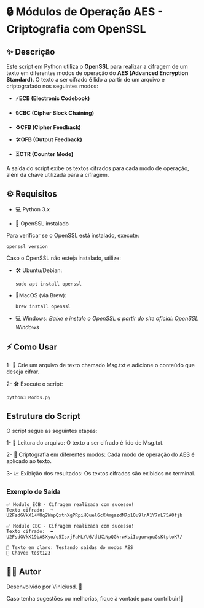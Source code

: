 # 🔒 Módulos de Operação AES - Criptografia com OpenSSL

## ✨  Descrição
Este script em Python utiliza o **OpenSSL** para realizar a cifragem de um texto em diferentes modos de operação do **AES (Advanced Encryption Standard)**. O texto a ser cifrado é lido a partir de um arquivo e criptografado nos seguintes modos:

* ⚡**ECB (Electronic Codebook)**

* 🔒**CBC (Cipher Block Chaining)**

* ♻**CFB (Cipher Feedback)**

* 🛠**OFB (Output Feedback)**

* ⏳**CTR (Counter Mode)**

A saída do script exibe os textos cifrados para cada modo de operação, além da chave utilizada para a cifragem.

## ⚙ Requisitos

* 💻 Python 3.x

* 🔧 OpenSSL instalado

Para verificar se o OpenSSL está instalado, execute:

    openssl version
Caso o OpenSSL não esteja instalado, utilize:

* 🛠 Ubuntu/Debian:

      sudo apt install openssl

* 🌴MacOS (via Brew):

      brew install openssl

* 💻 Windows:
_Baixe e instale o OpenSSL a partir do site oficial: OpenSSL Windows_

## ⚡ Como Usar

1-  📄 Crie um arquivo de texto chamado Msg.txt e adicione o conteúdo que deseja cifrar.

2- 🛠 Execute o script:

    python3 Modos.py

## Estrutura do Script
O script segue as seguintes etapas:

1- 📂 Leitura do arquivo: O texto a ser cifrado é lido de Msg.txt.

2- 🔐 Criptografia em diferentes modos: Cada modo de operação do AES é aplicado ao texto.

3- 📈 Exibição dos resultados: Os textos cifrados são exibidos no terminal.

### **Exemplo de Saída**
```
✅ Modulo ECB - Cifragem realizada com sucesso!
Texto cifrado:  ➡️ U2FsdGVkX1+MUq2WnpQxtnXgPRpiHQuel6cXKmgazdN7p1Ou9lnA1Y7nL75A0fjb

✅ Modulo CBC - Cifragem realizada com sucesso!
Texto cifrado:  ➡️ U2FsdGVkX19bASXyo/q5IsxjFaMLYU6/dtK1NpQGkrwKsiIugurwpuGsKtptoK7/

📜 Texto em claro: Testando saídas do modos AES
🔐 Chave: test123
```
## 👨‍💻 **Autor**

Desenvolvido por Viniciusd. 🚀

Caso tenha sugestões ou melhorias, fique à vontade para contribuir!💪